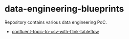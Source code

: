 # data-engineering-blueprints

Repository contains various data engineering PoC.

* [confluent-topic-to-csv-with-flink-tableflow](./confluent-topic-to-csv-with-flink-tableflow/confluent-flink.md)